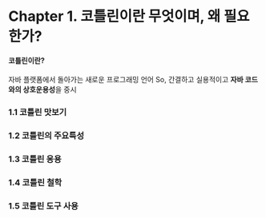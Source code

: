 # Chapter 1. 코틀린이란 무엇이며, 왜 필요한가?  


#### 코틀린이란?<br>
자바 플랫폼에서 돌아가는 새로운 프로그래밍 언어
So, 간결하고 실용적이고 **자바 코드와의 상호운용성**을 중시

### 1.1 코틀린 맛보기  
### 1.2 코틀린의 주요특성  
### 1.3 코틀린 응용  
### 1.4 코틀린 철학  
### 1.5 코틀린 도구 사용  
